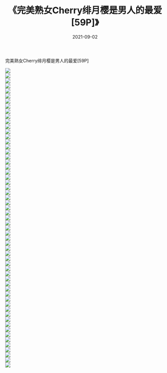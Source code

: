 ﻿---
layout: post
title:  《完美熟女Cherry绯月樱是男人的最爱[59P]》
date:   2021-09-02
img: http://pic.660000.xyz/1:/性感/2021/完美熟女Cherry绯月樱是男人的最爱[59P]/000.jpg
categories: [美女, 清纯, 唯美]
---

完美熟女Cherry绯月樱是男人的最爱[59P]

  ![](http://pic.660000.xyz/1:/性感/2021/完美熟女Cherry绯月樱是男人的最爱[59P]/001.jpg) <br> ![](http://pic.660000.xyz/1:/性感/2021/完美熟女Cherry绯月樱是男人的最爱[59P]/002.jpg) <br> ![](http://pic.660000.xyz/1:/性感/2021/完美熟女Cherry绯月樱是男人的最爱[59P]/003.jpg) <br> ![](http://pic.660000.xyz/1:/性感/2021/完美熟女Cherry绯月樱是男人的最爱[59P]/004.jpg) <br> ![](http://pic.660000.xyz/1:/性感/2021/完美熟女Cherry绯月樱是男人的最爱[59P]/005.jpg) <br> ![](http://pic.660000.xyz/1:/性感/2021/完美熟女Cherry绯月樱是男人的最爱[59P]/006.jpg) <br> ![](http://pic.660000.xyz/1:/性感/2021/完美熟女Cherry绯月樱是男人的最爱[59P]/007.jpg) <br> ![](http://pic.660000.xyz/1:/性感/2021/完美熟女Cherry绯月樱是男人的最爱[59P]/008.jpg) <br> ![](http://pic.660000.xyz/1:/性感/2021/完美熟女Cherry绯月樱是男人的最爱[59P]/009.jpg) <br> ![](http://pic.660000.xyz/1:/性感/2021/完美熟女Cherry绯月樱是男人的最爱[59P]/010.jpg) <br> ![](http://pic.660000.xyz/1:/性感/2021/完美熟女Cherry绯月樱是男人的最爱[59P]/011.jpg) <br> ![](http://pic.660000.xyz/1:/性感/2021/完美熟女Cherry绯月樱是男人的最爱[59P]/012.jpg) <br> ![](http://pic.660000.xyz/1:/性感/2021/完美熟女Cherry绯月樱是男人的最爱[59P]/013.jpg) <br> ![](http://pic.660000.xyz/1:/性感/2021/完美熟女Cherry绯月樱是男人的最爱[59P]/014.jpg) <br> ![](http://pic.660000.xyz/1:/性感/2021/完美熟女Cherry绯月樱是男人的最爱[59P]/015.jpg) <br> ![](http://pic.660000.xyz/1:/性感/2021/完美熟女Cherry绯月樱是男人的最爱[59P]/016.jpg) <br> ![](http://pic.660000.xyz/1:/性感/2021/完美熟女Cherry绯月樱是男人的最爱[59P]/017.jpg) <br> ![](http://pic.660000.xyz/1:/性感/2021/完美熟女Cherry绯月樱是男人的最爱[59P]/018.jpg) <br> ![](http://pic.660000.xyz/1:/性感/2021/完美熟女Cherry绯月樱是男人的最爱[59P]/019.jpg) <br> ![](http://pic.660000.xyz/1:/性感/2021/完美熟女Cherry绯月樱是男人的最爱[59P]/020.jpg) <br> ![](http://pic.660000.xyz/1:/性感/2021/完美熟女Cherry绯月樱是男人的最爱[59P]/021.jpg) <br> ![](http://pic.660000.xyz/1:/性感/2021/完美熟女Cherry绯月樱是男人的最爱[59P]/022.jpg) <br> ![](http://pic.660000.xyz/1:/性感/2021/完美熟女Cherry绯月樱是男人的最爱[59P]/023.jpg) <br> ![](http://pic.660000.xyz/1:/性感/2021/完美熟女Cherry绯月樱是男人的最爱[59P]/024.jpg) <br> ![](http://pic.660000.xyz/1:/性感/2021/完美熟女Cherry绯月樱是男人的最爱[59P]/025.jpg) <br> ![](http://pic.660000.xyz/1:/性感/2021/完美熟女Cherry绯月樱是男人的最爱[59P]/026.jpg) <br> ![](http://pic.660000.xyz/1:/性感/2021/完美熟女Cherry绯月樱是男人的最爱[59P]/027.jpg) <br> ![](http://pic.660000.xyz/1:/性感/2021/完美熟女Cherry绯月樱是男人的最爱[59P]/028.jpg) <br> ![](http://pic.660000.xyz/1:/性感/2021/完美熟女Cherry绯月樱是男人的最爱[59P]/029.jpg) <br> ![](http://pic.660000.xyz/1:/性感/2021/完美熟女Cherry绯月樱是男人的最爱[59P]/030.jpg) <br> ![](http://pic.660000.xyz/1:/性感/2021/完美熟女Cherry绯月樱是男人的最爱[59P]/031.jpg) <br> ![](http://pic.660000.xyz/1:/性感/2021/完美熟女Cherry绯月樱是男人的最爱[59P]/032.jpg) <br> ![](http://pic.660000.xyz/1:/性感/2021/完美熟女Cherry绯月樱是男人的最爱[59P]/033.jpg) <br> ![](http://pic.660000.xyz/1:/性感/2021/完美熟女Cherry绯月樱是男人的最爱[59P]/034.jpg) <br> ![](http://pic.660000.xyz/1:/性感/2021/完美熟女Cherry绯月樱是男人的最爱[59P]/035.jpg) <br> ![](http://pic.660000.xyz/1:/性感/2021/完美熟女Cherry绯月樱是男人的最爱[59P]/036.jpg) <br> ![](http://pic.660000.xyz/1:/性感/2021/完美熟女Cherry绯月樱是男人的最爱[59P]/037.jpg) <br> ![](http://pic.660000.xyz/1:/性感/2021/完美熟女Cherry绯月樱是男人的最爱[59P]/038.jpg) <br> ![](http://pic.660000.xyz/1:/性感/2021/完美熟女Cherry绯月樱是男人的最爱[59P]/039.jpg) <br> ![](http://pic.660000.xyz/1:/性感/2021/完美熟女Cherry绯月樱是男人的最爱[59P]/040.jpg) <br> ![](http://pic.660000.xyz/1:/性感/2021/完美熟女Cherry绯月樱是男人的最爱[59P]/041.jpg) <br> ![](http://pic.660000.xyz/1:/性感/2021/完美熟女Cherry绯月樱是男人的最爱[59P]/042.jpg) <br> ![](http://pic.660000.xyz/1:/性感/2021/完美熟女Cherry绯月樱是男人的最爱[59P]/043.jpg) <br> ![](http://pic.660000.xyz/1:/性感/2021/完美熟女Cherry绯月樱是男人的最爱[59P]/044.jpg) <br> ![](http://pic.660000.xyz/1:/性感/2021/完美熟女Cherry绯月樱是男人的最爱[59P]/045.jpg) <br> ![](http://pic.660000.xyz/1:/性感/2021/完美熟女Cherry绯月樱是男人的最爱[59P]/046.jpg) <br> ![](http://pic.660000.xyz/1:/性感/2021/完美熟女Cherry绯月樱是男人的最爱[59P]/047.jpg) <br> ![](http://pic.660000.xyz/1:/性感/2021/完美熟女Cherry绯月樱是男人的最爱[59P]/048.jpg) <br> ![](http://pic.660000.xyz/1:/性感/2021/完美熟女Cherry绯月樱是男人的最爱[59P]/049.jpg) <br> ![](http://pic.660000.xyz/1:/性感/2021/完美熟女Cherry绯月樱是男人的最爱[59P]/050.jpg) <br> ![](http://pic.660000.xyz/1:/性感/2021/完美熟女Cherry绯月樱是男人的最爱[59P]/051.jpg) <br> ![](http://pic.660000.xyz/1:/性感/2021/完美熟女Cherry绯月樱是男人的最爱[59P]/052.jpg) <br> ![](http://pic.660000.xyz/1:/性感/2021/完美熟女Cherry绯月樱是男人的最爱[59P]/053.jpg) <br> ![](http://pic.660000.xyz/1:/性感/2021/完美熟女Cherry绯月樱是男人的最爱[59P]/054.jpg) <br> ![](http://pic.660000.xyz/1:/性感/2021/完美熟女Cherry绯月樱是男人的最爱[59P]/055.jpg) <br> ![](http://pic.660000.xyz/1:/性感/2021/完美熟女Cherry绯月樱是男人的最爱[59P]/056.jpg) <br> ![](http://pic.660000.xyz/1:/性感/2021/完美熟女Cherry绯月樱是男人的最爱[59P]/057.jpg) <br> ![](http://pic.660000.xyz/1:/性感/2021/完美熟女Cherry绯月樱是男人的最爱[59P]/058.jpg) <br> ![](http://pic.660000.xyz/1:/性感/2021/完美熟女Cherry绯月樱是男人的最爱[59P]/059.jpg) <br>